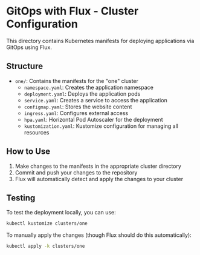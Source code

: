 # GitOps with Flux - Cluster Configuration

This directory contains Kubernetes manifests for deploying applications via GitOps using Flux.

## Structure

- `one/`: Contains the manifests for the "one" cluster
  - `namespace.yaml`: Creates the application namespace
  - `deployment.yaml`: Deploys the application pods
  - `service.yaml`: Creates a service to access the application
  - `configmap.yaml`: Stores the website content
  - `ingress.yaml`: Configures external access
  - `hpa.yaml`: Horizontal Pod Autoscaler for the deployment
  - `kustomization.yaml`: Kustomize configuration for managing all resources

## How to Use

1. Make changes to the manifests in the appropriate cluster directory
2. Commit and push your changes to the repository
3. Flux will automatically detect and apply the changes to your cluster

## Testing

To test the deployment locally, you can use:

```bash
kubectl kustomize clusters/one
```

To manually apply the changes (though Flux should do this automatically):

```bash
kubectl apply -k clusters/one
``` 